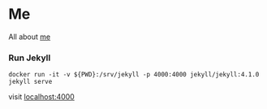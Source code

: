 # Me

All about [me](https://crowdhailer.me)

### Run Jekyll

```
docker run -it -v ${PWD}:/srv/jekyll -p 4000:4000 jekyll/jekyll:4.1.0 jekyll serve
```

visit [localhost:4000](http://localhost:4000)
